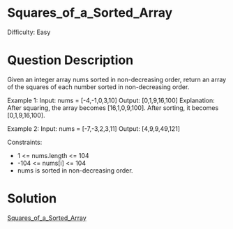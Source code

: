 
# Squares_of_a_Sorted_Array

Difficulty: Easy

# Question Description

Given an integer array nums sorted in non-decreasing order, return an array of the squares of each number sorted in non-decreasing order.

Example 1:
Input: nums = [-4,-1,0,3,10]
Output: [0,1,9,16,100]
Explanation: After squaring, the array becomes [16,1,0,9,100].
After sorting, it becomes [0,1,9,16,100].

Example 2:
Input: nums = [-7,-3,2,3,11]
Output: [4,9,9,49,121]

Constraints:

- 1 <= nums.length <= 104
- -104 <= nums[i] <= 104
- nums is sorted in non-decreasing order.

# Solution

[Squares_of_a_Sorted_Array]([977]Squares_of_a_Sorted_Array.py)

    
